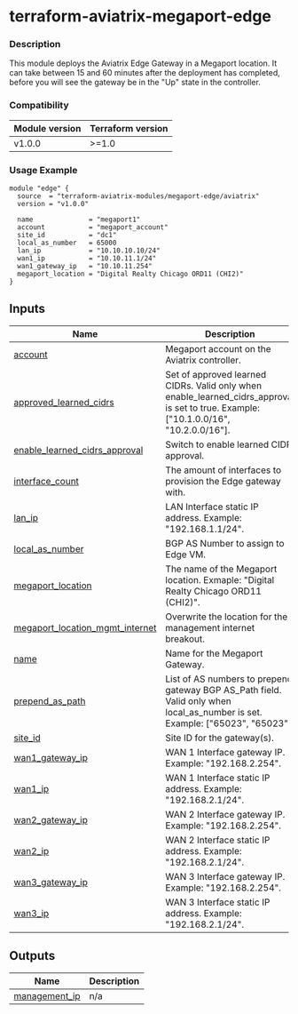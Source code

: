 <!-- BEGIN_TF_DOCS -->
# terraform-aviatrix-megaport-edge

### Description
This module deploys the Aviatrix Edge Gateway in a Megaport location. It can take between 15 and 60 minutes after the deployment has completed, before you will see the gateway be in the "Up" state in the controller.

### Compatibility
Module version | Terraform version
:--- | :---
v1.0.0 | >=1.0 | 7.1 | >= 3.1.0

### Usage Example
```hcl
module "edge" {
  source  = "terraform-aviatrix-modules/megaport-edge/aviatrix"
  version = "v1.0.0"

  name              = "megaport1"
  account           = "megaport_account"
  site_id           = "dc1"
  local_as_number   = 65000
  lan_ip            = "10.10.10.10/24"
  wan1_ip           = "10.10.11.1/24"
  wan1_gateway_ip   = "10.10.11.254"
  megaport_location = "Digital Realty Chicago ORD11 (CHI2)"
}
```
## Inputs

| Name | Description | Type | Default | Required |
|------|-------------|------|---------|:--------:|
| <a name="input_account"></a> [account](#input\_account) | Megaport account on the Aviatrix controller. | `string` | n/a | yes |
| <a name="input_approved_learned_cidrs"></a> [approved\_learned\_cidrs](#input\_approved\_learned\_cidrs) | Set of approved learned CIDRs. Valid only when enable\_learned\_cidrs\_approval is set to true. Example: ["10.1.0.0/16", "10.2.0.0/16"]. | `list(string)` | `null` | no |
| <a name="input_enable_learned_cidrs_approval"></a> [enable\_learned\_cidrs\_approval](#input\_enable\_learned\_cidrs\_approval) | Switch to enable learned CIDR approval. | `bool` | `null` | no |
| <a name="input_interface_count"></a> [interface\_count](#input\_interface\_count) | The amount of interfaces to provision the Edge gateway with. | `number` | `3` | no |
| <a name="input_lan_ip"></a> [lan\_ip](#input\_lan\_ip) | LAN Interface static IP address. Example: "192.168.1.1/24". | `string` | n/a | yes |
| <a name="input_local_as_number"></a> [local\_as\_number](#input\_local\_as\_number) | BGP AS Number to assign to Edge VM. | `number` | `null` | no |
| <a name="input_megaport_location"></a> [megaport\_location](#input\_megaport\_location) | The name of the Megaport location. Exmaple: "Digital Realty Chicago ORD11 (CHI2)". | `string` | n/a | yes |
| <a name="input_megaport_location_mgmt_internet"></a> [megaport\_location\_mgmt\_internet](#input\_megaport\_location\_mgmt\_internet) | Overwrite the location for the management internet breakout. | `string` | `""` | no |
| <a name="input_name"></a> [name](#input\_name) | Name for the Megaport Gateway. | `string` | n/a | yes |
| <a name="input_prepend_as_path"></a> [prepend\_as\_path](#input\_prepend\_as\_path) | List of AS numbers to prepend gateway BGP AS\_Path field. Valid only when local\_as\_number is set. Example: ["65023", "65023"]. | `list(number)` | `null` | no |
| <a name="input_site_id"></a> [site\_id](#input\_site\_id) | Site ID for the gateway(s). | `string` | n/a | yes |
| <a name="input_wan1_gateway_ip"></a> [wan1\_gateway\_ip](#input\_wan1\_gateway\_ip) | WAN 1 Interface gateway IP. Example: "192.168.2.254". | `string` | n/a | yes |
| <a name="input_wan1_ip"></a> [wan1\_ip](#input\_wan1\_ip) | WAN 1 Interface static IP address. Example: "192.168.2.1/24". | `string` | n/a | yes |
| <a name="input_wan2_gateway_ip"></a> [wan2\_gateway\_ip](#input\_wan2\_gateway\_ip) | WAN 2 Interface gateway IP. Example: "192.168.2.254". | `string` | `null` | no |
| <a name="input_wan2_ip"></a> [wan2\_ip](#input\_wan2\_ip) | WAN 2 Interface static IP address. Example: "192.168.2.1/24". | `string` | `""` | no |
| <a name="input_wan3_gateway_ip"></a> [wan3\_gateway\_ip](#input\_wan3\_gateway\_ip) | WAN 3 Interface gateway IP. Example: "192.168.2.254". | `string` | `null` | no |
| <a name="input_wan3_ip"></a> [wan3\_ip](#input\_wan3\_ip) | WAN 3 Interface static IP address. Example: "192.168.2.1/24". | `string` | `""` | no |

## Outputs

| Name | Description |
|------|-------------|
| <a name="output_management_ip"></a> [management\_ip](#output\_management\_ip) | n/a |
<!-- END_TF_DOCS -->